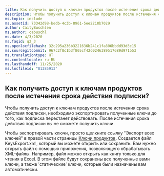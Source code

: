 ```yaml
---
title: Как получить доступ к ключам продуктов после истечения срока действия подписки?
description: Чтобы получить доступ к ключам продуктов после истечения срока действия подписки, необходимо экспортировать полученные ключи до того, как подписка...
ms.topic: include
ms.assetid: 73342d98-bedb-4c3b-8961-5ee2210b7029
author: CaityBuschlen
ms.author: cabuschl
ms.date: 4/3/2020
ms.faqid: q2_3
ms.openlocfilehash: 32c295a236b3221636b241c1fa806bbdd93d3c15
ms.sourcegitcommit: 967c2f8c1b3f805cf42c0246389517689d971b53
ms.translationtype: HT
ms.contentlocale: ru-RU
ms.lasthandoff: 11/25/2020
ms.locfileid: "81385913"
---
```

## <a name="how-do-i-access-my-product-keys-when-my-subscription-expires"></a>Как получить доступ к ключам продуктов после истечения срока действия подписки?

Чтобы получить доступ к ключам продуктов после истечения срока действия подписки, необходимо экспортировать полученные ключи до того, как подписка перестанет действовать. После истечения срока действия подписки вы не сможете получить ключи.

Чтобы экспортировать ключи, просто щелкните ссылку "Экспорт всех ключей" в правой части страницы [Ключи продуктов](https://my.visualstudio.com/ProductKeys). Создается файл KeysExport.xml, который вы можете открыть или сохранить. Вам нужно открыть файл с помощью приложения, позволяющего обрабатывать XML-файлы. Например, файл можно открыть как книгу только для чтения в Excel. В этом файле будут сохранены все полученные вами ключи, а также \'статические\' ключи, которые были назначены вам автоматически.
